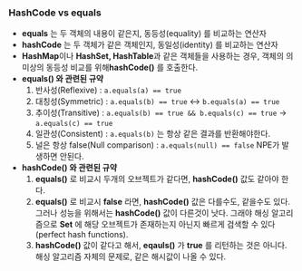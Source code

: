 ### HashCode vs equals

- **equals** 는 두 객체의 내용이 같은지, 동등성(equality) 를 비교하는 연산자
- **hashCode** 는 두 객체가 같은 객체인지, 동일성(identity) 를 비교하는 연산자
- **HashMap**이나 **HashSet, HashTable**과 같은 객체들을 사용하는 경우, 객체의 의미상의 동등성 비교를 위해**hashCode()** 를 호출한다.
- **equals() 와 관련된 규약**
    1. 반사성(Reflexive) : `a.equals(a) == true`
    2. 대칭성(Symmetric) : `a.equals(b) == true` ↔ `b.equals(a) == true`  
    3. 추이성(Transitive) : `a.equals(b) == true && b.equals(c) == true` → `a.equals(c) == true`
    4. 일관성(Consistent) : `a.equals(b)` 는 항상 같은 결과를 반환해야한다.
    5. 널은 항상 false(Null comparison) : `a.equals(null) == false` NPE가 발생하면 안된다.
- **hashCode() 와 관련된 규약**
    1. **equals()** 로 비교시 두개의 오브젝트가 같다면, **hashCode()** 값도 같아야 한다.
    2. **equals()** 로 비교시 **false** 라면, **hashCode()** 값은 다를수도, 같을수도 있다.
    그러나 성능을 위해서는 **hashCode()** 값이 다른것이 낫다. 그래야 해싱 알고리즘으로 **Set** 에 해당 오브젝트가 존재하는지 아닌지 빠르게 검색할 수 있다(perfect hash functions).
    3. **hashCode()** 값이 같다고 해서, **eqauls()** 가 **true** 를 리턴하는 것은 아니다. 해싱 알고리즘 자체의 문제로, 같은 해시값이 나올 수 있다.